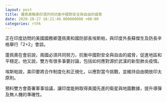 ```yaml
---
layout: post
title: 蓬佩奧稱美印須共同抗衡中國對安全與自由的威脅
date: 2020-10-27 16:21:40.000000000 +08:00
categories: rthk
---
```


正在印度訪問的美國國務卿蓬佩奧和國防部長埃斯帕，與印度外長蘇傑生及防長辛格舉行「2+2」會談。

蓬佩奧在會前說，兩國必須共同努力，抗衡中國對安全與自由的威脅，促進地區和平穩定。他又說，雙方有很多事要討論，包括如何應對源於武漢的新型肺炎疫情。

埃斯帕說，美印要將合作制度化和正規化，以應對當今挑戰，並維持自由開放印太原則。

預料雙方會簽署軍事協議，讓印度能夠取得美國先進的衛星與地圖數據，提升導彈及無人機的準確性。
